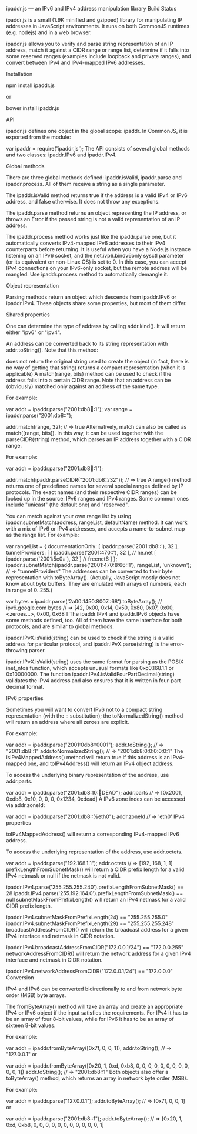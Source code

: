 ipaddr.js — an IPv6 and IPv4 address manipulation library Build Status

ipaddr.js is a small (1.9K minified and gzipped) library for manipulating IP addresses in JavaScript environments. It runs on both CommonJS runtimes (e.g. nodejs) and in a web browser.

ipaddr.js allows you to verify and parse string representation of an IP address, match it against a CIDR range or range list, determine if it falls into some reserved ranges (examples include loopback and private ranges), and convert between IPv4 and IPv4-mapped IPv6 addresses.

Installation

npm install ipaddr.js

or

bower install ipaddr.js

API

ipaddr.js defines one object in the global scope: ipaddr. In CommonJS, it is exported from the module:

var ipaddr = require('ipaddr.js');
The API consists of several global methods and two classes: ipaddr.IPv6 and ipaddr.IPv4.

Global methods

There are three global methods defined: ipaddr.isValid, ipaddr.parse and ipaddr.process. All of them receive a string as a single parameter.

The ipaddr.isValid method returns true if the address is a valid IPv4 or IPv6 address, and false otherwise. It does not throw any exceptions.

The ipaddr.parse method returns an object representing the IP address, or throws an Error if the passed string is not a valid representation of an IP address.

The ipaddr.process method works just like the ipaddr.parse one, but it automatically converts IPv4-mapped IPv6 addresses to their IPv4 counterparts before returning. It is useful when you have a Node.js instance listening on an IPv6 socket, and the net.ivp6.bindv6only sysctl parameter (or its equivalent on non-Linux OS) is set to 0. In this case, you can accept IPv4 connections on your IPv6-only socket, but the remote address will be mangled. Use ipaddr.process method to automatically demangle it.

Object representation

Parsing methods return an object which descends from ipaddr.IPv6 or ipaddr.IPv4. These objects share some properties, but most of them differ.

Shared properties

One can determine the type of address by calling addr.kind(). It will return either "ipv6" or "ipv4".

An address can be converted back to its string representation with addr.toString(). Note that this method:

does not return the original string used to create the object (in fact, there is no way of getting that string)
returns a compact representation (when it is applicable)
A match(range, bits) method can be used to check if the address falls into a certain CIDR range. Note that an address can be (obviously) matched only against an address of the same type.

For example:

var addr = ipaddr.parse("2001:db8:1234::1");
var range = ipaddr.parse("2001:db8::");

addr.match(range, 32); // => true
Alternatively, match can also be called as match([range, bits]). In this way, it can be used together with the parseCIDR(string) method, which parses an IP address together with a CIDR range.

For example:

var addr = ipaddr.parse("2001:db8:1234::1");

addr.match(ipaddr.parseCIDR("2001:db8::/32")); // => true
A range() method returns one of predefined names for several special ranges defined by IP protocols. The exact names (and their respective CIDR ranges) can be looked up in the source: IPv6 ranges and IPv4 ranges. Some common ones include "unicast" (the default one) and "reserved".

You can match against your own range list by using ipaddr.subnetMatch(address, rangeList, defaultName) method. It can work with a mix of IPv6 or IPv4 addresses, and accepts a name-to-subnet map as the range list. For example:

var rangeList = {
  documentationOnly: [ ipaddr.parse('2001:db8::'), 32 ],
  tunnelProviders: [
    [ ipaddr.parse('2001:470::'), 32 ], // he.net
    [ ipaddr.parse('2001:5c0::'), 32 ]  // freenet6
  ]
};
ipaddr.subnetMatch(ipaddr.parse('2001:470:8:66::1'), rangeList, 'unknown'); // => "tunnelProviders"
The addresses can be converted to their byte representation with toByteArray(). (Actually, JavaScript mostly does not know about byte buffers. They are emulated with arrays of numbers, each in range of 0..255.)

var bytes = ipaddr.parse('2a00:1450:8007::68').toByteArray(); // ipv6.google.com
bytes // => [42, 0x00, 0x14, 0x50, 0x80, 0x07, 0x00, <zeroes...>, 0x00, 0x68 ]
The ipaddr.IPv4 and ipaddr.IPv6 objects have some methods defined, too. All of them have the same interface for both protocols, and are similar to global methods.

ipaddr.IPvX.isValid(string) can be used to check if the string is a valid address for particular protocol, and ipaddr.IPvX.parse(string) is the error-throwing parser.

ipaddr.IPvX.isValid(string) uses the same format for parsing as the POSIX inet_ntoa function, which accepts unusual formats like 0xc0.168.1.1 or 0x10000000. The function ipaddr.IPv4.isValidFourPartDecimal(string) validates the IPv4 address and also ensures that it is written in four-part decimal format.

IPv6 properties

Sometimes you will want to convert IPv6 not to a compact string representation (with the :: substitution); the toNormalizedString() method will return an address where all zeroes are explicit.

For example:

var addr = ipaddr.parse("2001:0db8::0001");
addr.toString(); // => "2001:db8::1"
addr.toNormalizedString(); // => "2001:db8:0:0:0:0:0:1"
The isIPv4MappedAddress() method will return true if this address is an IPv4-mapped one, and toIPv4Address() will return an IPv4 object address.

To access the underlying binary representation of the address, use addr.parts.

var addr = ipaddr.parse("2001:db8:10::1234:DEAD");
addr.parts // => [0x2001, 0xdb8, 0x10, 0, 0, 0, 0x1234, 0xdead]
A IPv6 zone index can be accessed via addr.zoneId:

var addr = ipaddr.parse("2001:db8::%eth0");
addr.zoneId // => 'eth0'
IPv4 properties

toIPv4MappedAddress() will return a corresponding IPv4-mapped IPv6 address.

To access the underlying representation of the address, use addr.octets.

var addr = ipaddr.parse("192.168.1.1");
addr.octets // => [192, 168, 1, 1]
prefixLengthFromSubnetMask() will return a CIDR prefix length for a valid IPv4 netmask or null if the netmask is not valid.

ipaddr.IPv4.parse('255.255.255.240').prefixLengthFromSubnetMask() == 28
ipaddr.IPv4.parse('255.192.164.0').prefixLengthFromSubnetMask()  == null
subnetMaskFromPrefixLength() will return an IPv4 netmask for a valid CIDR prefix length.

ipaddr.IPv4.subnetMaskFromPrefixLength(24) == "255.255.255.0"
ipaddr.IPv4.subnetMaskFromPrefixLength(29) == "255.255.255.248"
broadcastAddressFromCIDR() will return the broadcast address for a given IPv4 interface and netmask in CIDR notation.

ipaddr.IPv4.broadcastAddressFromCIDR("172.0.0.1/24") == "172.0.0.255"
networkAddressFromCIDR() will return the network address for a given IPv4 interface and netmask in CIDR notation.

ipaddr.IPv4.networkAddressFromCIDR("172.0.0.1/24") == "172.0.0.0"
Conversion

IPv4 and IPv6 can be converted bidirectionally to and from network byte order (MSB) byte arrays.

The fromByteArray() method will take an array and create an appropriate IPv4 or IPv6 object if the input satisfies the requirements. For IPv4 it has to be an array of four 8-bit values, while for IPv6 it has to be an array of sixteen 8-bit values.

For example:

var addr = ipaddr.fromByteArray([0x7f, 0, 0, 1]);
addr.toString(); // => "127.0.0.1"
or

var addr = ipaddr.fromByteArray([0x20, 1, 0xd, 0xb8, 0, 0, 0, 0, 0, 0, 0, 0, 0, 0, 0, 1])
addr.toString(); // => "2001:db8::1"
Both objects also offer a toByteArray() method, which returns an array in network byte order (MSB).

For example:

var addr = ipaddr.parse("127.0.0.1");
addr.toByteArray(); // => [0x7f, 0, 0, 1]
or

var addr = ipaddr.parse("2001:db8::1");
addr.toByteArray(); // => [0x20, 1, 0xd, 0xb8, 0, 0, 0, 0, 0, 0, 0, 0, 0, 0, 0, 1]
